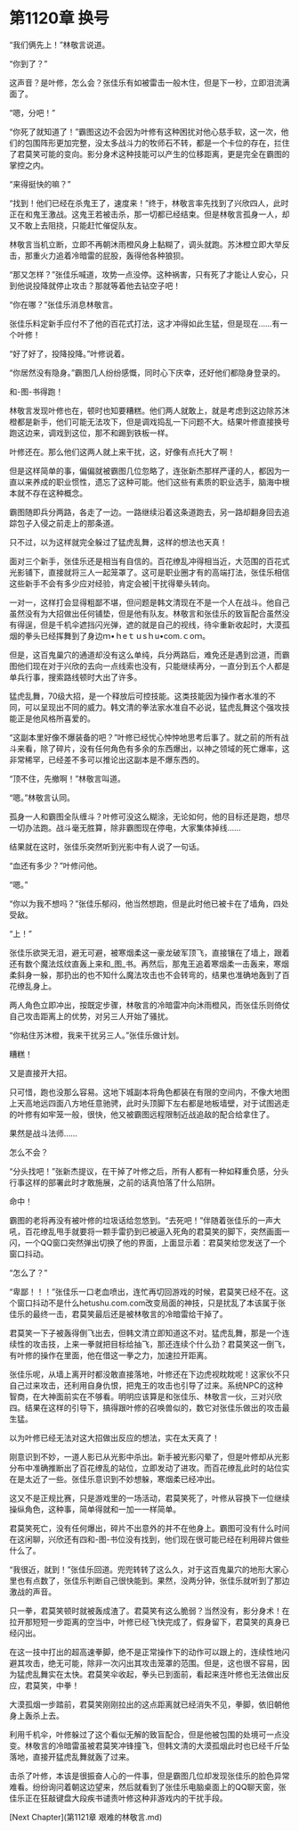 # 第1120章 换号

“我们俩先上！”林敬言说道。

“你到了？”

这声音？是叶修，怎么会？张佳乐有如被雷击一般木住，但是下一秒，立即泪流满面了。

“嗯，分吧！”

“你死了就知道了！”霸图这边不会因为叶修有这种困扰对他心慈手软，这一次，他们的包围阵形更加完整，没太多战斗力的牧师石不转，都是一个卡位的存在，拦住了君莫笑可能的变向。影分身术这种技能可以产生的位移距离，更是完全在霸图的掌控之内。

“来得挺快的嘛？”

“找到！他们已经在杀鬼王了，速度来！”终于，林敬言率先找到了兴欣四人，此时正在和鬼王激战。这鬼王若被击杀，那一切都已经结束。但是林敬言孤身一人，却又不敢上去阻挠，只能赶忙催促队友。

林敬言当机立断，立即不再朝沐雨橙风身上黏糊了，调头就跑。苏沐橙立即大举反击，那重火力追着冷暗雷的屁股，轰得他各种狼狈。

“那又怎样？”张佳乐喊道，攻势一点没停。这种祸害，只有死了才能让人安心，只到他说投降就停止攻击？那就等着他去钻空子吧！

“你在哪？”张佳乐消息林敬言。

张佳乐料定新手应付不了他的百花式打法，这才冲得如此生猛，但是现在……有一个叶修！

“好了好了，投降投降。”叶修说着。

“你居然没有隐身。”霸图几人纷纷感慨，同时心下庆幸，还好他们都隐身登录的。

和-图-书得跑！

林敬言发现叶修也在，顿时也知要糟糕。他们两人就敢上，就是考虑到这边除苏沐橙都是新手，他们可能无法攻下，但是调戏捣乱一下问题不大。结果叶修直接换号跑这边来，调戏到这位，那不和踢到铁板一样。

叶修还在。那么他们这两人就上来干扰，这，好像有点托大了啊！

但是这样简单的事，偏偏就被霸图几位忽略了，连张新杰那样严谨的人，都因为一直以来养成的职业惯性，遗忘了这种可能。他们这些有素质的职业选手，脑海中根本就不存在这种概念。

霸图随即兵分两路，各走了一边。一路继续沿着这条道跑去，另一路却翻身回去追踪包子入侵之前走上的那条道。

只不过，以为这样就完全躲过了猛虎乱舞，这样的想法也天真！

面对三个新手，张佳乐还是相当有自信的。百花缭乱冲得相当近，大范围的百花式光影铺下，直接就将三人一起笼罩了。这可是职业圈才有的高端打法，张佳乐相信这些新手不会有多少应对经验，肯定会被|干扰得晕头转向。

一对一，这样打会显得粗鄙不堪，但问题是韩文清现在不是一个人在战斗。他自己虽然没有为大招做出任何铺垫，但是他有队友。林敬言和张佳乐的致盲配合虽然没有得逞，但是千机伞遮挡闪光弹，遮的就是自己的视线，待伞重新收起时，大漠孤烟的拳头已经挥舞到了身边ｍ•ｈeｔｕsｈu•com.ｃoｍ。

但是，这百鬼巢穴的通道却没有这么单纯，兵分两路后，难免还是遇到岔道，而霸图他们现在对于兴欣的去向一点线索也没有，只能继续再分，一直分到五个人都是单兵行事，搜索路线顿时大出了许多。

猛虎乱舞，70级大招，是一个释放后可控技能。这类技能因为操作者水准的不同，可以呈现出不同的威力。韩文清的拳法家水准自不必说，猛虎乱舞这个强攻技能正是他风格所喜爱的。

“这副本里好像不爆装备的吧？”叶修已经忧心忡忡地思考后事了。就之前的所有战斗来看，除了碎片，没有任何角色有多余的东西爆出，以神之领域的死亡爆率，这非常稀罕，已经差不多可以推论出这副本是不爆东西的。

“顶不住，先撤啊！”林敬言叫道。

“嗯。”林敬言认同。

孤身一人和霸图全队缠斗？叶修可没这么糊涂，无论如何，他的目标还是跑，想尽一切办法跑。战斗毫无胜算，除非霸图现在停电，大家集体掉线……

结果就在这时，张佳乐突然听到光影中有人说了一句话。

“血还有多少？”叶修问他。

“嗯。”

“你以为我不想吗？”张佳乐郁闷，他当然想跑，但是此时他已被卡在了墙角，四处受敌。

“上！”

张佳乐欲哭无泪，避无可避，被寒烟柔这一豪龙破军顶飞，直接镶在了墙上，跟着还有数个魔法炫纹直轰上来和_图_书。再然后，那鬼王追着寒烟柔一击轰来，寒烟柔斜身一躲，那扔出的也不知什么魔法攻击也不会转弯的，结果也准确地轰到了百花缭乱身上。

两人角色立即冲出，按既定步骤，林敬言的冷暗雷冲向沐雨橙风，而张佳乐则倚仗自己攻击距离上的优势，对另三人开始了骚扰。

“你粘住苏沐橙，我来干扰另三人。”张佳乐做计划。

糟糕！

又是直接开大招。

只可惜，跑也没那么容易。这地下城副本将角色都装在有限的空间内，不像大地图上天高地远四面八方地任意驰骋，此时头顶脚下左右都是地板墙壁，对于试图逃走的叶修有如牢笼一般，很快，他又被霸图远程限制近战追敌的配合给拿住了。

果然是战斗法师……

怎么不会？

“分头找吧！”张新杰提议，在干掉了叶修之后，所有人都有一种如释重负感，分头行事这样的部署此时才敢施展，之前的话真怕落了什么陷阱。

命中！

霸图的老将再没有被叶修的垃圾话给忽悠到。“去死吧！”伴随着张佳乐的一声大吼，百花缭乱甩手就要将一颗手雷扔到已被逼入死角的君莫笑的脚下，突然画面一闪，一个QQ窗口突然弹出切换了他的界面，上面显示着：君莫笑给您发送了一个窗口抖动。

“怎么了？”

“卑鄙！！！”张佳乐一口老血喷出，连忙再切回游戏的时候，君莫笑已经不在。这个窗口抖动不是什么hetushu.com.com改变局面的神技，只是扰乱了本该属于张佳乐的最终一击，君莫笑最后还是被林敬言的冷暗雷给干掉了。

君莫笑一下子被轰得倒飞出去，但韩文清立即知道这不对。猛虎乱舞，那是一个连续性的攻击技，上来一拳就把目标给抽飞，那还连续个什么劲？君莫笑这一倒飞，有叶修的操作在里面，他在借这一拳之力，加速拉开距离。

张佳乐呢，从墙上离开时都没敢直接落地，叶修还在下边虎视眈眈呢！这家伙不只自己过来攻击，还利用自身仇恨，把鬼王的攻击也引导了过来。系统NPC的这种智商，在大神面前实在不够看。明明应该算是和张佳乐、林敬言一伙，三对兴欣四。结果在这样的引导下，搞得跟叶修的召唤兽似的，数它对张佳乐做出的攻击最生猛。

以为叶修已经无法对这大招做出反应的想法，实在太天真了！

刚意识到不妙，一道人影已从光影中杀出。新手被光影闪晕了，但是叶修却从光影分布中准确推断出了百花缭乱的站位，立即发动了进攻。而百花缭乱此时的站位实在是太近了一些。张佳乐意识到不妙想躲，寒烟柔已经冲出。

这又不是正规比赛，只是游戏里的一场活动，君莫笑死了，叶修从容换下一位继续操纵角色，这种事，简单得就和一加一一样简单。

君莫笑死亡，没有任何爆出，碎片不出意外的并不在他身上。霸图可没有什么时间在这闲聊，兴欣还有四和-图-书位没有找到，他们现在很可能已经在利用碎片做些什么了。

“我很近，就到！”张佳乐回道。兜兜转转了这么久，对于这百鬼巢穴的地形大家心里也有点数了，张佳乐判断自己很快能到。果然，没两分钟，张佳乐就听到了那边激战的声音。

只一拳，君莫笑顿时就被轰成渣了。君莫笑有这么脆弱？当然没有，影分身术！在拉开那短短一步距离的空当中，叶修已经飞快完成了，假身留下，君莫笑的真身已经闪出。

在这一技中打出的超高速拳脚，绝不是正常操作下的动作可以跟上的，连续性地闪避其攻击，绝无可能，除非一次闪出其攻击笼罩的范围。但是，这也很不容易，因为猛虎乱舞实在太快。君莫笑伞收起，拳头已到面前，看起来连叶修也无法做出反应，君莫笑，中拳！

大漠孤烟一步踏前，君莫笑刚刚拉出的这点距离就已经消失不见，拳脚，依旧朝他身上轰杀上去。

利用千机伞，叶修躲过了这个看似无解的致盲配合，但是他被包围的处境可一点没变。林敬言的冷暗雷虽被君莫笑冲锋撞飞，但韩文清的大漠孤烟此时也已经千斤坠落地，直接开猛虎乱舞就轰了过来。

击杀了叶修，本该是很振奋人心的一件事，但是霸图几位却发现张佳乐的脸色异常难看。纷纷询问着朝这边望来，然后就看到了张佳乐电脑桌面上的QQ聊天窗，张佳乐正在狂敲键盘大段疾书谴责叶修这种非游戏内的干扰手段。



[Next Chapter](第1121章 艰难的林敬言.md)